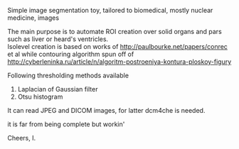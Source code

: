 
Simple image segmentation toy, tailored to biomedical, mostly nuclear medicine, images

The main purpose is to automate ROI creation over solid organs and pars such as liver or heard's ventricles.    
Isolevel creation is based on works of http://paulbourke.net/papers/conrec et al
while contouring algorithm spun off of 
http://cyberleninka.ru/article/n/algoritm-postroeniya-kontura-ploskoy-figury

Following thresholding methods available
1. Laplacian of Gaussian filter 
2. Otsu histogram              

It can read JPEG and DICOM images, for latter dcm4che is needed.
 

it is far from being complete but workin' 

Cheers,
I.

